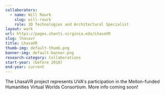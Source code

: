 ```yaml
---
collaborators: 
  - name: Will Rourk
    slug: will-rourk
    role: 3D Technologies and Architectural Specialist
layout: work
url: https://pages.shanti.virginia.edu/LhasaVR
slug: lhasavr
title: LhasaVR
thumb-img: default-thumb.png
banner-img: default-banner.png
research-category: Collaborations
start-year: (before 2018)
end-year: current
---
```

The LhasaVR project represents UVA's participation in the Mellon-funded Humanities Virtual Worlds Consortium. More info coming soon!
